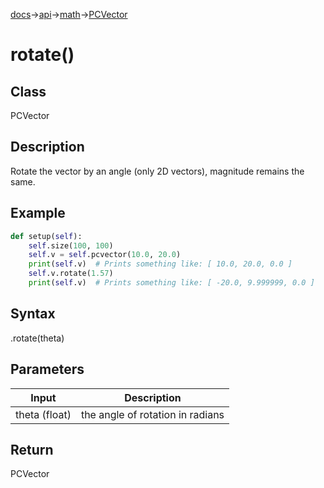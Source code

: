 [docs](/docs/)→[api](/docs/api)→[math](/docs/api/math/)→[PCVector](/docs/api/math/PCVector/PCVector.md)

# rotate()

## Class

PCVector

## Description

Rotate the vector by an angle (only 2D vectors), magnitude remains the same.

## Example

```py
def setup(self):
    self.size(100, 100)
    self.v = self.pcvector(10.0, 20.0)
    print(self.v)  # Prints something like: [ 10.0, 20.0, 0.0 ]
    self.v.rotate(1.57)
    print(self.v)  # Prints something like: [ -20.0, 9.999999, 0.0 ]
```

## Syntax

.rotate(theta)

## Parameters

| Input | Description |
|-------|-------------|
| theta	(float) | the angle of rotation in radians |

## Return

PCVector
